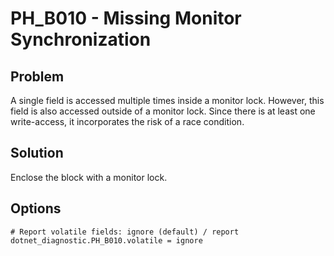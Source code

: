 # PH_B010 - Missing Monitor Synchronization

## Problem

A single field is accessed multiple times inside a monitor lock. However, this field is also accessed outside of a monitor lock. Since there is at least one write-access, it incorporates the risk of a race condition.

## Solution

Enclose the block with a monitor lock.

## Options

```
# Report volatile fields: ignore (default) / report
dotnet_diagnostic.PH_B010.volatile = ignore
```
